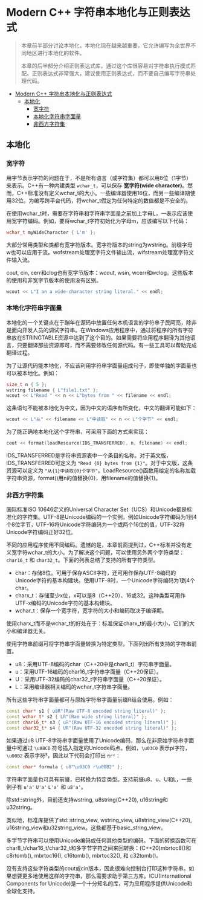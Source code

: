 # Modern C++ 字符串本地化与正则表达式

> 本章前半部分讨论本地化，本地化现在越来越重要，它允许编写为全世界不同地区进行本地化的软件。
>
> 本章的后半部分介绍正则表达式库，通过这个库很容易对字符串执行模式匹配。正则表达式非常强大，建议使用正则表达式，而不要自己编写字符串处理代码。

- [Modern C++ 字符串本地化与正则表达式](#modern-c-字符串本地化与正则表达式)
  - [本地化](#本地化)
    - [宽字符](#宽字符)
    - [本地化字符串字面量](#本地化字符串字面量)
    - [非西方字符集](#非西方字符集)


## 本地化

### 宽字符

用字节表示字符的问题在于，不是所有语言（或字符集）都可以用8位（1字节）来表示。C++有一种内建类型 `wchar_t`，可以保存 **宽字符(wide character)**。然而，C++标准没有定义wchar_t的大小。一些编译器使用16位，而另一些编译期使用32位。为编写跨平台代码，将wchar_t假定为任何特定的数值都是不安全的。

在使用wchar_t时，需要在字符串和字符串字面量之前加上字母L，一表示应该使用宽字符编码。例如，要将wchar_t字符初始化为字母m，应该编写以下代码：

```cpp
wchar_t myWideCharacter { L'm' };
```

大部分常用类型和类都有宽字符版本。宽字符版本的string为wstring。前缀字母w也可以应用于流。wofstream处理宽字符文件输出流，wifstream处理宽字符文件输入流。

cout, cin, cerr和clog也有宽字节版本：wcout, wsin, wcerr和wclog。这些版本的使用和非宽字节版本的使用没有区别。

```cpp
wcout << L"I an a wide-character string literal." << endl;
```

### 本地化字符串字面量

本地化的一个关键点在于蹦年在源码中放置任何本机语言的字符串子民阿亮，除非是面向开发人员的调试字符串。在Windows应用程序中，通过将程序的所有字符串放在STRINGTABLE资源中达到了这个目的。如果需要将应用程序翻译为其他语言，只要翻译那些资源即可，而不需要修改任何源代码。有一些工具可以帮助完成翻译过程。

为了让源代码能本地化，不应该利用字符串字面量组成句子，即使单独的字面量也可以被本地化。例如：

```cpp
size_t n { 5 };
wstring filename { L"file1.txt" };
wcout << L"Read " << n << L"bytes from " << filename << endl;
```

这条语句不能被本地化为中文，因为中文的语序有所变化，中文的翻译可能如下：

```cpp
wcout << L"从" << filename << L"中读取" << n << L"个字节" << endl;
```

为了能正确地本地化这个字符串，可采用下面的方式来实现：

```cpp
cout << format(loadResource(IDS_TRANSFERRED), n, filename) << endl;
```

IDS_TRANSFERRED是字符串资源表中一个条目的名称。对于英文版，IDS_TRANSFERRED可定义为 `"Read {0} bytes from {1}"`。对于中文版，这条资源可以定义为 `"从{1}中读取{0}个字节"`。LoadResource()函数用给定的名称加载字符串资源，format()用n的值替换{0}，用filename的值替换{1}。

### 非西方字符集

国际标准ISO 10646定义的Universal Character Set（UCS）和Unicode都是标准化的字符集。UTF-8是Unicode编码的一个实例，例如Unicode字符编码为1到4个8位字节，UTF-16将Unicode字符编码为一个或两个16位的值，UTF-32将Unicode字符编码正好32位。

不同的应用程序使用不同编码。遗憾的是，本章前面提到过，C++标准并没有定义宽字符wchar_t的大小。为了解决这个问题，可以使用另外两个字符类型：`char16_t` 和 `char32_t`。下面的列表总结了支持的所有字符类型。

- char：存储8位。可用于保存ASCII字符，还可用作保存UTF-8编码的Unicode字符的基本构建块。使用UTF-8时，一个Unicode字符编码为1到4个char。
- charx_t：存储至少x位，x可以是8（C++20）、16或32。这种类型可用作UTF-x编码的Unicode字符的基本构建块。
- wchar_t：保存一个宽字符，宽字符的大小和编码取决于编译期。

使用charx_t而不是wchar_t的好处在于：标准保证charx_t的最小大小，它们的大小和编译器无关。

使用字符串前缀可将字符串字面量转换为特定类型。下面列出所有支持的字符串前置。

- u8：采用UTF-8编码的char（C++20中是char8_t）字符串字面量。
- u：采用UTF-16编码的char16_t字符串字面量（C++20保证）。
- U：采用UTF-32编码的char32_t字符串字面量（C++20保证）。
- L：采用编译器相关编码的wchar_t字符串字面量。

所有这些字符串字面量都可与原始字符串字面量前缀R结合使用。例如：

```cpp
const char* s1 { u8R"(Raw UTF-8 encoded string literal)" };
const wchar_t* s2 { LR"(Rae wide string literal)" };
const char16_t* s3 { uR"(Raw UTF-16 encoded string literal)" }; 
const char32_t* s4 { UR"(Raw UTF-32 encoded string literal)" };
```

如果通过u8 UTF-8字符串字面量使用了Unicode编码，那么在非原始字符串字面量中可通过 `\uABCD` 符号插入指定的Unicode码点。例如，`\u03C0` 表示pi字符，`\u00B2` 表示字符²，因此以下代码会打印出 `πr²`：

```cpp
const char* formula { u8"\u03C0 r\u00B2" };
```

字符串字面量也可具有前缀，已转换为特定类型。支持前缀u8、u、U和L，一些例子有 `u'a'` `U'a'` `L'a'` 和 `u8'a'`。

除std::string外，目前还支持wstring, u8string(C++20), u16string和u32string。

类似地，标准库提供了std::string_view, wstring_view, u8string_view(C++20), u16string_view和u32string_view。这些都基于basic_string_view。

多字节字符串可以使用Unicode编码或任何其他类型的编码。下面的转换函数可在char8_t/char16_t/char32_t和多字节字符之间来回转换：(C++20)mbrtoc8()和c8rtomb(), mbrtoc16(), c16tomb(), mbrtoc32(), 和 c32tomb()。

没有支持这些字符类型的cout或cin版本，因此很难向控制台打印这种字符串。如果想要更多地使用这样的字符串，那么需要求助于第三方库。ICU(International Components for Unicode)是一个十分知名的库，可为应用程序提供Unicode和全球化支持。

